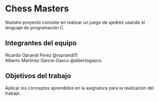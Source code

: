 # Chess Masters

Nuestro proyecto consiste en realizar un juego de ajedrez usando el lenguaje de programación C.

## Integrantes del equipo

Ricardo Oprandi Perez @roprandi11<br/>
Alberto Martínez García-Gasco @albertogasco.<br/>

## Objetivos del trabajo

Aplicar los conceptos aprendidos en la asignatura para la realización del trabajo.
